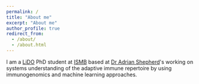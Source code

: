 ```yaml
---
permalink: /
title: "About me"
excerpt: "About me"
author_profile: true
redirect_from: 
  - /about/
  - /about.html
---
```


I am a [LiDO](https://www.lido-dtp.ac.uk/) PhD student at [ISMB](http://www.ismb.lon.ac.uk/) based at [Dr Adrian Shepherd](http://shepherd-group.ismb.lon.ac.uk/)'s working on systems understanding of the adaptive immune repertoire by using immunogenomics and machine learning approaches.